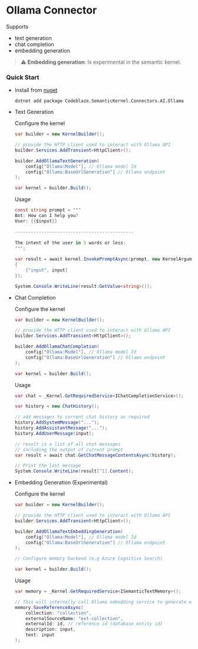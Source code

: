 # Ollama Connector
Supports
- text generation
- chat completion
- embedding generation

> :warning: **Embedding generation**: Is experimental in the semantic kernel.

### Quick Start
- Install from [nuget](https://www.nuget.org/packages/Codeblaze.SemanticKernel.Connectors.AI.Ollama)
    ```
    dotnet add package Codeblaze.SemanticKernel.Connectors.AI.Ollama
    ```
- Text Generation

    Configure the kernel
    ```cs
    var builder = new KernelBuilder();

    // provide the HTTP client used to interact with Ollama API
    builder.Services.AddTransient<HttpClient>();

    builder.AddOllamaTextGeneration(
        config["Ollama:Model"], // Ollama model Id
        config["Ollama:BaseUrlGeneration"] // Ollama endpoint
    );

    var kernel = builder.Build();
    ```

    Usage
    ```cs
    const string prompt = """
    Bot: How can I help you?
    User: {{$input}}
                        
    ---------------------------------------------
                        
    The intent of the user in 5 words or less:
    """;
    
    var result = await kernel.InvokePromptAsync(prompt, new KernelArguments
    {
        {"input", input}
    });

    System.Console.WriteLine(result.GetValue<string>());
    ```

- Chat Completion

    Configure the kernel
    ```cs
    var builder = new KernelBuilder();

    // provide the HTTP client used to interact with Ollama API
    builder.Services.AddTransient<HttpClient>();

    builder.AddOllamaChatCompletion(
        config["Ollama:Model"], // Ollama model Id
        config["Ollama:BaseUrlGeneration"] // Ollama endpoint
    );

    var kernel = builder.Build();
    ```

    Usage
    ```cs
    var chat = _Kernel.GetRequiredService<IChatCompletionService>();

    var history = new ChatHistory();
    
    // add messages to current chat history as required
    history.AddSystemMessage("...");
    history.AddAssistantMessage("...");
    history.AddUserMessage(input);

    // result is a list of all chat messages 
    // including the output of current prompt
    var result = await chat.GetChatMessageContentsAsync(history);

    // Print the last message
    System.Console.WriteLine(result[^1].Content);
    ```

- Embedding Generation (Experimental)

    Configure the kernel
    ```cs
    var builder = new KernelBuilder();

    // provide the HTTP client used to interact with Ollama API
    builder.Services.AddTransient<HttpClient>();

    builder.AddOllamaTextEmbeddingGeneration(
        config["Ollama:Model"], // Ollama model Id
        config["Ollama:BaseUrlGeneration"] // Ollama endpoint
    );

    // Configure memory backend (e.g Azure Cognitive Search)

    var kernel = builder.Build();
    ```

    Usage
    ```cs
    var memory = _Kernel.GetRequiredService<ISemanticTextMemory>();

    // This will internally call Ollama embedding service to generate embeddings
    memory.SaveReferenceAsync(
        collection: "collection",
        externalSourceName: "ext-collection",
        externalId: id, // reference id (database entity id)
        description: input,
        text: input
    );
    ```
